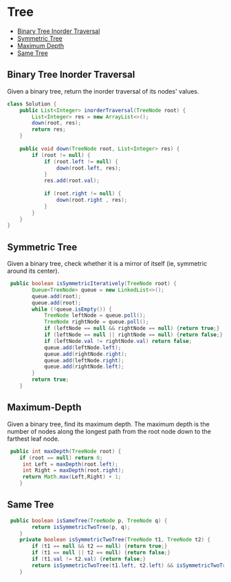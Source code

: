 # Tree

+ [Binary Tree Inorder Traversal](#Binary-Tree-Inorder-Traversal)
+ [Symmetric Tree](#Symmetric-Tree)
+ [Maximum Depth](#Maximum-Depth)
+ [Same Tree](#Same-Tree)

## Binary Tree Inorder Traversal
Given a binary tree, return the inorder traversal of its nodes' values.
```java
class Solution {
    public List<Integer> inorderTraversal(TreeNode root) {
        List<Integer> res = new ArrayList<>();
        down(root, res);
        return res;
    }
    
    public void down(TreeNode root, List<Integer> res) {
        if (root != null) {
            if (root.left != null) {
                down(root.left, res);
            }
            res.add(root.val);
            
            if (root.right != null) {
                down(root.right , res);
            }
        }
    }
}
```
## Symmetric Tree
Given a binary tree, check whether it is a mirror of itself (ie, symmetric around its center).
```java
 public boolean isSymmetricIteratively(TreeNode root) {
        Queue<TreeNode> queue = new LinkedList<>();
        queue.add(root);
        queue.add(root);
        while (!queue.isEmpty()) {
            TreeNode leftNode = queue.poll();
            TreeNode rightNode = queue.poll();
            if (leftNode == null && rightNode == null) {return true;}
            if (leftNode == null || rightNode == null) {return false;}
            if (leftNode.val != rightNode.val) return false;
            queue.add(leftNode.left);
            queue.add(rightNode.right);
            queue.add(leftNode.right);
            queue.add(rightNode.left);
        }
        return true;
    }
```

## Maximum-Depth
Given a binary tree, find its maximum depth.
The maximum depth is the number of nodes along the longest path from the root node down to the farthest leaf node.

```java
 public int maxDepth(TreeNode root) {
    if (root == null) return 0;
     int Left = maxDepth(root.left);
     int Right = maxDepth(root.right);
     return Math.max(Left,Right) + 1;
    }
```

## Same Tree
```java
 public boolean isSameTree(TreeNode p, TreeNode q) {
        return isSymmetricTwoTree(p, q);
    }
    private boolean isSymmetricTwoTree(TreeNode t1, TreeNode t2) {
        if (t1 == null && t2 == null) {return true;}
        if (t1 == null || t2 == null) {return false;}
        if (t1.val != t2.val) {return false;}
        return isSymmetricTwoTree(t1.left, t2.left) && isSymmetricTwoTree(t1.right, t2.right);
    }
```
